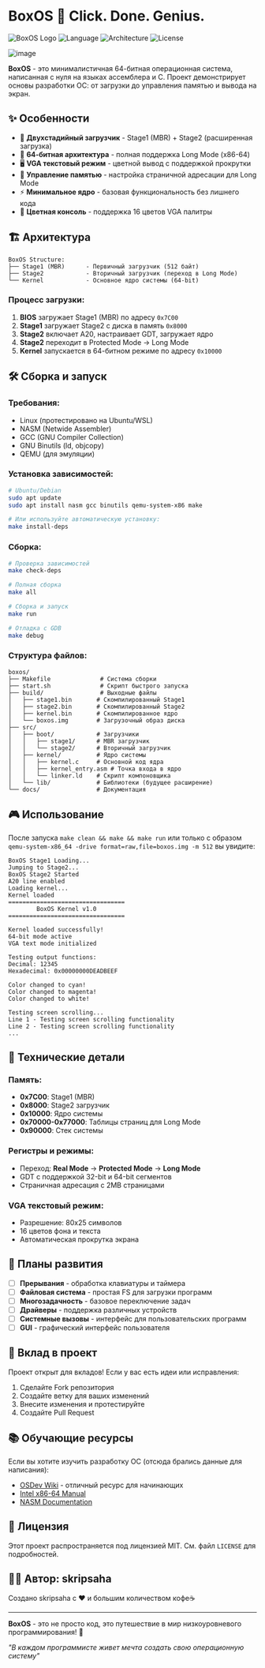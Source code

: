 # BoxOS 🚀 Click. Done. Genius.

![BoxOS Logo](https://img.shields.io/badge/BoxOS-v0.0.2-brightgreen.svg) ![Language](https://img.shields.io/badge/Language-C%2FASM-blue.svg) ![Architecture](https://img.shields.io/badge/Architecture-x86__64-red.svg) ![License](https://img.shields.io/badge/License-MIT-yellow.svg)

![image](https://github.com/user-attachments/assets/b15287e1-a85b-457b-bf2e-ed6b8409ef8a)


**BoxOS** - это минималистичная 64-битная операционная система, написанная с нуля на языках ассемблера и C. Проект демонстрирует основы разработки ОС: от загрузки до управления памятью и вывода на экран.

## ✨ Особенности

- 🎯 **Двухстадийный загрузчик** - Stage1 (MBR) + Stage2 (расширенная загрузка)
- 🔧 **64-битная архитектура** - полная поддержка Long Mode (x86-64)
- 🖥️ **VGA текстовый режим** - цветной вывод с поддержкой прокрутки
- 🧠 **Управление памятью** - настройка страничной адресации для Long Mode
- ⚡ **Минимальное ядро** - базовая функциональность без лишнего кода
- 🎨 **Цветная консоль** - поддержка 16 цветов VGA палитры

## 🏗️ Архитектура

```
BoxOS Structure:
├── Stage1 (MBR)      - Первичный загрузчик (512 байт)
├── Stage2            - Вторичный загрузчик (переход в Long Mode)  
└── Kernel            - Основное ядро системы (64-bit)
```

### Процесс загрузки:
1. **BIOS** загружает Stage1 (MBR) по адресу `0x7C00`
2. **Stage1** загружает Stage2 с диска в память `0x8000`
3. **Stage2** включает A20, настраивает GDT, загружает ядро
4. **Stage2** переходит в Protected Mode → Long Mode
5. **Kernel** запускается в 64-битном режиме по адресу `0x10000`

## 🛠️ Сборка и запуск

### Требования:
- Linux (протестировано на Ubuntu/WSL)
- NASM (Netwide Assembler)
- GCC (GNU Compiler Collection)
- GNU Binutils (ld, objcopy)
- QEMU (для эмуляции)

### Установка зависимостей:
```bash
# Ubuntu/Debian
sudo apt update
sudo apt install nasm gcc binutils qemu-system-x86 make

# Или используйте автоматическую установку:
make install-deps
```

### Сборка:
```bash
# Проверка зависимостей
make check-deps

# Полная сборка
make all

# Сборка и запуск
make run

# Отладка с GDB
make debug
```

### Структура файлов:
```
boxos/
├── Makefile              # Система сборки
├── start.sh              # Скрипт быстрого запуска
├── build/                # Выходные файлы
│   ├── stage1.bin       # Скомпилированный Stage1
│   ├── stage2.bin       # Скомпилированный Stage2  
│   ├── kernel.bin       # Скомпилированное ядро
│   └── boxos.img        # Загрузочный образ диска
├── src/
│   ├── boot/            # Загрузчики
│   │   ├── stage1/      # MBR загрузчик
│   │   └── stage2/      # Вторичный загрузчик
│   ├── kernel/          # Ядро системы
│   │   ├── kernel.c     # Основной код ядра
│   │   ├── kernel_entry.asm # Точка входа в ядро
│   │   └── linker.ld    # Скрипт компоновщика
│   └── lib/             # Библиотеки (будущее расширение)
└── docs/                # Документация
```

## 🎮 Использование

После запуска `make clean && make && make run` или только с образом `qemu-system-x86_64 -drive format=raw,file=boxos.img -m 512` вы увидите:

```
BoxOS Stage1 Loading...
Jumping to Stage2...
BoxOS Stage2 Started
A20 line enabled
Loading kernel...
Kernel loaded
=================================
        BoxOS Kernel v1.0        
=================================

Kernel loaded successfully!
64-bit mode active
VGA text mode initialized

Testing output functions:
Decimal: 12345
Hexadecimal: 0x00000000DEADBEEF

Color changed to cyan!
Color changed to magenta!
Color changed to white!

Testing screen scrolling...
Line 1 - Testing screen scrolling functionality
Line 2 - Testing screen scrolling functionality
...
```

## 🔧 Технические детали

### Память:
- **0x7C00**: Stage1 (MBR)
- **0x8000**: Stage2 загрузчик  
- **0x10000**: Ядро системы
- **0x70000-0x77000**: Таблицы страниц для Long Mode
- **0x90000**: Стек системы

### Регистры и режимы:
- Переход: **Real Mode** → **Protected Mode** → **Long Mode**
- GDT с поддержкой 32-bit и 64-bit сегментов
- Страничная адресация с 2MB страницами

### VGA текстовый режим:
- Разрешение: 80x25 символов
- 16 цветов фона и текста
- Автоматическая прокрутка экрана

## 🚀 Планы развития

- [ ] **Прерывания** - обработка клавиатуры и таймера
- [ ] **Файловая система** - простая FS для загрузки программ
- [ ] **Многозадачность** - базовое переключение задач
- [ ] **Драйверы** - поддержка различных устройств
- [ ] **Системные вызовы** - интерфейс для пользовательских программ
- [ ] **GUI** - графический интерфейс пользователя

## 🤝 Вклад в проект

Проект открыт для вкладов! Если у вас есть идеи или исправления:

1. Сделайте Fork репозитория
2. Создайте ветку для ваших изменений
3. Внесите изменения и протестируйте
4. Создайте Pull Request

## 📚 Обучающие ресурсы

Если вы хотите изучить разработку ОС (отсюда брались данные для написания):
- [OSDev Wiki](https://wiki.osdev.org/) - отличный ресурс для начинающих
- [Intel x86-64 Manual](https://software.intel.com/content/www/us/en/develop/articles/intel-sdm.html)
- [NASM Documentation](https://nasm.us/docs.php)

## 📄 Лицензия

Этот проект распространяется под лицензией MIT. См. файл `LICENSE` для подробностей.

## 👨‍💻 Автор: skripsaha

Создано skripsaha с ❤️ и большим количеством кофе☕

---

**BoxOS** - это не просто код, это путешествие в мир низкоуровневого программирования! 🌟

*"В каждом программисте живет мечта создать свою операционную систему"*
